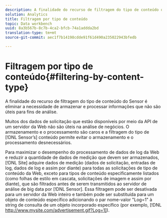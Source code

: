 ```yaml
---
description: A finalidade do recurso de filtragem do tipo de conteúdo do Sensor é eliminar a necessidade de armazenar e processar informações que não são úteis para fins de análise.
solution: Analytics
title: Filtragem por tipo de conteúdo
topic: Data workbench
uuid: 8a3b567b-8c7b-4ca2-bfcb-74a1addda2bd
translation-type: tm+mt
source-git-commit: aec1f7b14198cdde91f61d490a235022943bfedb

---
```



# Filtragem por tipo de conteúdo{#filtering-by-content-type}

A finalidade do recurso de filtragem do tipo de conteúdo do Sensor é eliminar a necessidade de armazenar e processar informações que não são úteis para fins de análise.

Muitos dos dados de solicitação que estão disponíveis por meio da API de um servidor da Web não são úteis na análise de negócios. O armazenamento e o processamento são caros e a filtragem do tipo de [!DNL Sensor’s] conteúdo permite evitar o armazenamento e o processamento desnecessários.

Para maximizar o desempenho do processamento de dados de log da Web e reduzir a quantidade de dados de medição que devem ser armazenados, [!DNL Site] adquire dados de medição (dados de solicitação, entradas de log, dados de log e assim por diante) para todas as solicitações de tipo de conteúdo da Web, exceto para tipos de conteúdo especificamente listados (como folhas de estilo em cascata, solicitações de imagem e assim por diante), que são filtrados antes de serem transmitidos ao servidor de análise de big data por [!DNL Sensor]. Essa filtragem pode ser desativada para um servidor da Web inteiro e também pode ser substituída para um objeto de conteúdo específico adicionando o par nome-valor &quot;Log=1&quot; à string de consulta de um objeto incorporado específico (por exemplo, [!DNL http://www.mysite.com/advertisement.gif?Log=1]).

